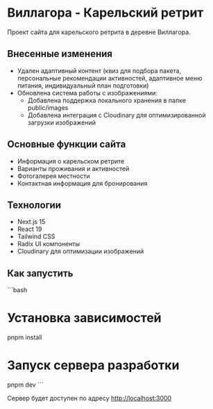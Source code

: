 # Виллагора - Карельский ретрит

Проект сайта для карельского ретрита в деревне Виллагора.

## Внесенные изменения

- Удален адаптивный контент (квиз для подбора пакета, персональные рекомендации активностей, адаптивное меню питания, индивидуальный план подготовки)
- Обновлена система работы с изображениями:
  - Добавлена поддержка локального хранения в папке public/images
  - Добавлена интеграция с Cloudinary для оптимизированной загрузки изображений

## Основные функции сайта

- Информация о карельском ретрите
- Варианты проживания и активностей
- Фотогалерея местности
- Контактная информация для бронирования

## Технологии

- Next.js 15
- React 19
- Tailwind CSS
- Radix UI компоненты
- Cloudinary для оптимизации изображений

## Как запустить

\`\`\`bash
# Установка зависимостей
pnpm install

# Запуск сервера разработки
pnpm dev
\`\`\`

Сервер будет доступен по адресу [http://localhost:3000](http://localhost:3000)
